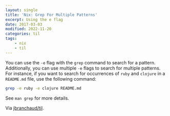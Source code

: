 ```yaml
---
layout: single
title: 'Nix: Grep For Multiple Patterns'
excerpt: Using the e flag
date: 2017-03-03
modified: 2022-11-20
categories: til
tags:
    - nix
    - til
---
```


You can use the `-e` flag with the `grep` command to search for a pattern.
Additionally, you can use multiple `-e` flags to search for multiple
patterns. For instance, if you want to search for occurrences of `ruby` and
`clojure` in a `README.md` file, use the following command:

```bash
grep -e ruby -e clojure README.md
```

See `man grep` for more details.

Via [jbranchaud/til](https://github.com/jbranchaud/til).
